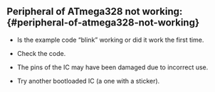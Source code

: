 ## Peripheral of ATmega328 not working: {#peripheral-of-atmega328-not-working}

*   Is the example code “blink” working or did it work the first time.

*   Check the code.

*   The pins of the IC may have been damaged due to incorrect use.

*   Try another bootloaded IC (a one with a sticker).